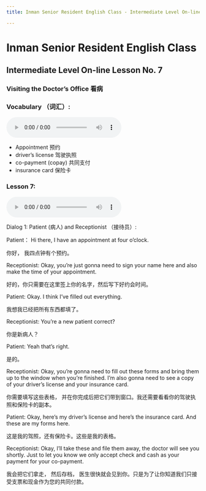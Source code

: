```yaml
---
title: Inman Senior Resident English Class - Intermediate Level On-line Lesson No. 7

---
```

# Inman Senior Resident English Class
## Intermediate Level On-line Lesson No. 7
### Visiting the Doctor’s Office  看病

### Vocabulary （词汇）:

<audio controls>
  <source src="/vocab7.mp3" type="audio/mpeg">
  Your browser does not support the audio element.
</audio>

- Appointment 预约
- driver’s license  驾驶执照
- co-payment (copay)  共同支付
- insurance card  保险卡

 
### Lesson 7:
 
 <audio controls>
  <source src="/lesson7.mp3" type="audio/mpeg">
  Your browser does not support the audio element.
</audio>
 
Dialog 1: Patient (病人) and Receptionist （接待员）:
 
Patient： Hi there, I have an appointment at four o’clock.

你好， 我四点钟有个预约。

Receptionist: Okay, you’re just gonna need to sign your name here and also make the time of your appointment.

好的，你只需要在这里签上你的名字，然后写下好约会时间。

Patient: Okay. I think I’ve filled out everything.

我想我已经把所有东西都填了。

Receptionist: You’re a new patient correct?

你是新病人？

Patient: Yeah that’s right. 

是的。

Receptionist: Okay, you’re gonna need to fill out these forms and bring them up to the window when you’re finished. I’m also gonna need to see a copy of your driver’s license and your insurance card.

你需要填写这些表格， 并在你完成后把它们带到窗口。我还需要看看你的驾驶执照和保险卡的副本。

Patient: Okay, here’s my driver’s license and here’s the insurance card. And these are my forms here.

这是我的驾照，还有保险卡。这些是我的表格。

Receptionist: Okay, I’ll take these and file them away, the doctor will see you shortly. Just to let you know we only accept check and cash as your payment for your co-payment.   

我会把它们拿走， 然后存档， 医生很快就会见到你。只是为了让你知道我们只接受支票和现金作为您的共同付款。

 
